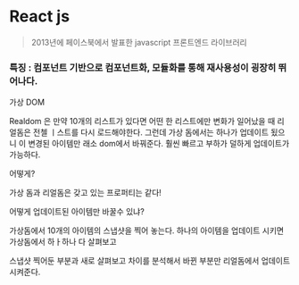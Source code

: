# React js
> 2013년에 페이스북에서 발표한 javascript 프론트엔드 라이브러리

### 특징 : 컴포넌트 기반으로 컴포넌트화, 모듈화를 통해 재사용성이 굉장히 뛰어나다.
가상 DOM


Realdom 은 만약 10개의 리스트가 있다면 어떤 한 리스트에만 변화가 일어났을 때
리얼돔은 전첼 ㅣ스트를 다시 로드해야한다.
그런데 가상 돔에서는 하나가 업데이트 됬으니 이 변경된 아이템만 래소 dom에서 바꿔준다.
훨씬 빠르고 부하가 덜하게 업데이트가 가능하다.

어떻게?

가상 돔과 리얼돔은 갖고 있는 프로퍼티는 같다!

어떻게 업데이트된 아이템만 바꿀수 있냐?

가상돔에서 10개의 아이템의 스냅샷을 찍어 놓는다.
하나의 아이템을 업데이트 시키면 가상돔에서 하ㅏ하나 다 살펴보고

스냅샷 찍어둔 부분과 새로 살펴보고 차이를 분석해서
바뀐 부분만 리얼돔에서 업데이트 시켜준다.
